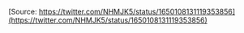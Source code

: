[Source: https://twitter.com/NHMJK5/status/1650108131119353856](https://twitter.com/NHMJK5/status/1650108131119353856)